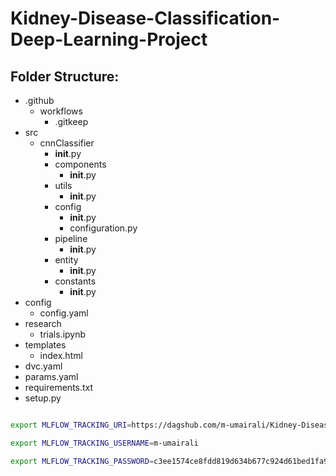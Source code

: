 # Kidney-Disease-Classification-Deep-Learning-Project

## Folder Structure:

- .github
  - workflows
    - .gitkeep
- src
  - cnnClassifier
    - __init__.py
    - components
      - __init__.py
    - utils
      - __init__.py
    - config
      - __init__.py
      - configuration.py
    - pipeline
      - __init__.py
    - entity
      - __init__.py
    - constants
      - __init__.py
- config
  - config.yaml
- research
  - trials.ipynb
- templates
  - index.html
- dvc.yaml
- params.yaml
- requirements.txt
- setup.py


```bash

export MLFLOW_TRACKING_URI=https://dagshub.com/m-umairali/Kidney-Disease-Classification-Deep-Learning-Project.mlflow

export MLFLOW_TRACKING_USERNAME=m-umairali 

export MLFLOW_TRACKING_PASSWORD=c3ee1574ce8fdd819d634b677c924d61bed1fa9b

```
